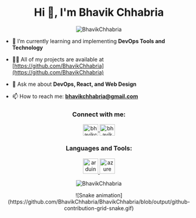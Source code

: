 <h1 align="center">Hi 👋, I'm Bhavik Chhabria</h1>

<p align="center">
  <img src="https://komarev.com/ghpvc/?username=BhavikChhabria&label=Profile%20views&color=0e75b6&style=flat" alt="BhavikChhabria" />
</p>

- 🌱 I’m currently learning and implementing **DevOps Tools and Technology**

- 👨‍💻 All of my projects are available at [https://github.com/BhavikChhabria](https://github.com/BhavikChhabria)

- 💬 Ask me about **DevOps, React, and Web Design**

- 📫 How to reach me: **bhavikchhabria@gmail.com**

<h3 align="center">Connect with me:</h3>
<p align="center">
  <a href="https://twitter.com/bhavikchhabria" target="_blank">
    <img align="center" src="https://raw.githubusercontent.com/rahuldkjain/github-profile-readme-generator/master/src/images/icons/Social/twitter.svg" alt="bhavikchhabria" height="30" width="40" />
  </a>
  <a href="https://linkedin.com/in/bhavik-chhabria-4214071b2/" target="_blank">
    <img align="center" src="https://raw.githubusercontent.com/rahuldkjain/github-profile-readme-generator/master/src/images/icons/Social/linked-in-alt.svg" alt="bhavik chhabria" height="30" width="40" />
  </a>
</p>

<h3 align="center">Languages and Tools:</h3>
<p align="center">
  <a href="https://www.arduino.cc/" target="_blank" rel="noreferrer"> 
    <img src="https://cdn.worldvectorlogo.com/logos/arduino-1.svg" alt="arduino" width="40" height="40"/> 
  </a> 
  <a href="https://azure.microsoft.com/en-in/" target="_blank" rel="noreferrer"> 
    <img src="https://www.vectorlogo.zone/logos/microsoft_azure/microsoft_azure-icon.svg" alt="azure" width="40" height="40"/> 
  </a> 
  <!-- Add the rest of the tools here -->
</p>

<p align="center">
  <img src="https://github-readme-stats.vercel.app/api/top-langs?username=BhavikChhabria&show_icons=true&locale=en&layout=compact" alt="BhavikChhabria" />
</p>

<p align="center">
  ![Snake animation](https://github.com/BhavikChhabria/BhavikChhabria/blob/output/github-contribution-grid-snake.gif)
</p>




